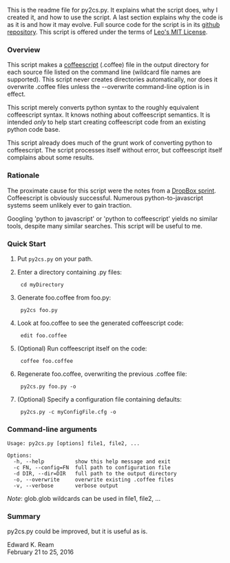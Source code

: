 
This is the readme file for py2cs.py. It explains what the script does, why I created it, and how to use the script. A last section explains why the code is as it is and how it may evolve. Full source code for the script is in its [github repository](https://github.com/edreamleo/python-to-coffeescript). This script is offered under the terms of [Leo's MIT License](http://leoeditor.com/license.html).


### Overview

This script makes a [coffeescript](http://coffeescript.org/) (.coffee) file in the output directory for each source file listed on the command line (wildcard file names are supported). This script never creates directories automatically, nor does it overwrite .coffee files unless the --overwrite command-line option is in effect.

This script merely converts python syntax to the roughly equivalent coffeescript syntax. It knows nothing about coffeescript semantics. It is intended *only* to help start creating coffeescript code from an existing python code base.

This script already does much of the grunt work of converting python to coffeescript. The script processes itself without error, but coffeescript itself complains about some results.

### Rationale

The proximate cause for this script were the notes from a [DropBox sprint](https://blogs.dropbox.com/tech/2012/09/dropbox-dives-into-coffeescript/). Coffeescript is obviously successful. Numerous python-to-javascript systems seem unlikely ever to gain traction.

Googling 'python to javascript' or 'python to coffeescript' yields no similar tools, despite many similar searches. This script will be useful to me.

### Quick Start

1. Put `py2cs.py` on your path.

2. Enter a directory containing .py files:

        cd myDirectory
    
3. Generate foo.coffee from foo.py:

        py2cs foo.py

4. Look at foo.coffee to see the generated coffeescript code:

        edit foo.coffee

5. (Optional) Run coffeescript itself on the code:

        coffee foo.coffee

6. Regenerate foo.coffee, overwriting the previous .coffee file:

        py2cs.py foo.py -o
   
7. (Optional) Specify a configuration file containing defaults:

        py2cs.py -c myConfigFile.cfg -o

### Command-line arguments

    Usage: py2cs.py [options] file1, file2, ...
    
    Options:
      -h, --help          show this help message and exit
      -c FN, --config=FN  full path to configuration file
      -d DIR, --dir=DIR   full path to the output directory
      -o, --overwrite     overwrite existing .coffee files
      -v, --verbose       verbose output

*Note*: glob.glob wildcards can be used in file1, file2, ...

### Summary

py2cs.py could be improved, but it is useful as is. 

Edward K. Ream  
February 21 to 25, 2016

